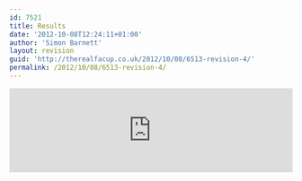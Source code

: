 ```yaml
---
id: 7521
title: Results
date: '2012-10-08T12:24:11+01:00'
author: 'Simon Barnett'
layout: revision
guid: 'http://therealfacup.co.uk/2012/10/08/6513-revision-4/'
permalink: /2012/10/08/6513-revision-4/
---
```


<iframe scrolling="no" src="http://scores.therealfacup.co.uk/livescores/results/" style="overflow: hidden; border: none;" width="100%"></iframe>